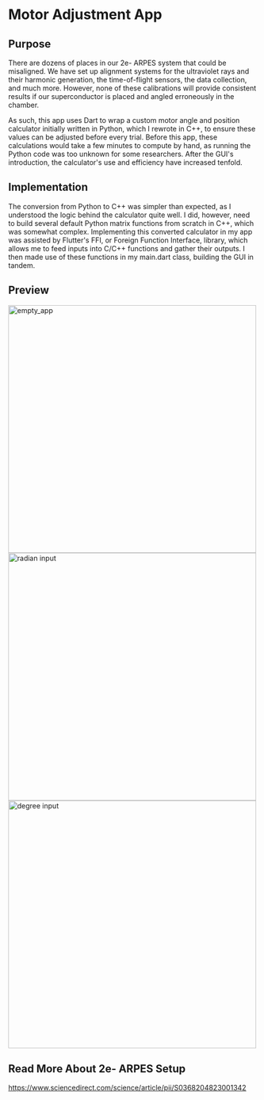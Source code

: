 # Motor Adjustment App

## Purpose
There are dozens of places in our 2e- ARPES system that could be misaligned. We have set up alignment systems for the ultraviolet rays and their harmonic generation, the time-of-flight sensors, the data collection, and much more. However, none of these calibrations will provide consistent results if our superconductor is placed and angled erroneously in the chamber.

As such, this app uses Dart to wrap a custom motor angle and position calculator initially written in Python, which I rewrote in C++, to ensure these values can be adjusted before every trial. Before this app, these calculations would take a few minutes to compute by hand, as running the Python code was too unknown for some researchers. After the GUI's introduction, the calculator's use and efficiency have increased tenfold.

## Implementation
The conversion from Python to C++ was simpler than expected, as I understood the logic behind the calculator quite well. I did, however, need to build several default Python matrix functions from scratch in C++, which was somewhat complex. Implementing this converted calculator in my app was assisted by Flutter's FFI, or Foreign Function Interface, library, which allows me to feed inputs into C/C++ functions and gather their outputs. I then made use of these functions in my main.dart class, building the GUI in tandem.

## Preview
<img width="500" alt="empty_app" src="https://github.com/user-attachments/assets/56d8542c-cfcb-4897-a133-e7b1c86d2e33">

<img width="500" alt="radian input" src="https://github.com/user-attachments/assets/b7a3c383-04be-4ddd-9bf6-99ccb6125bb7">

<img width="500" alt="degree input" src="https://github.com/user-attachments/assets/30799cfd-406b-49eb-ae1d-d8bd39b2dadf">

## Read More About 2e- ARPES Setup
https://www.sciencedirect.com/science/article/pii/S0368204823001342
